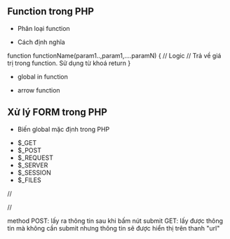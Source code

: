 ## Function trong PHP
* Phân loại function
- Cách định nghĩa

function functionName(param1..,param1,....paramN) {
    // Logic 
    // Trả về giá trị trong function. Sử dụng từ khoá return
}

- global in function

* arrow function

## Xử lý FORM trong PHP
* Biến global mặc định trong PHP
- $_GET
- $_POST
- $_REQUEST
- $_SERVER
- $_SESSION
- $_FILES

// <form action="" method="POST || GET">
// </form>

method
POST: lấy ra thông tin sau khi bấm nút submit
GET: lấy được thông tin mà không cần submit nhưng thông tin sẽ được hiển thị trên thanh "url"